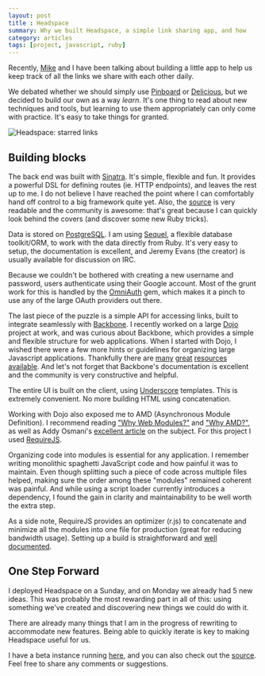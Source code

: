 ```yaml
---
layout: post
title : Headspace
summary: Why we built Headspace, a simple link sharing app, and how
category: articles
tags: [project, javascript, ruby]
---
```


Recently, [Mike][mike] and I have been talking about building a little app
to help us keep track of all the links we share with each other daily.

We debated whether we should simply use [Pinboard][pinboard] or [Delicious][delicious], but we decided to build our own as a way *learn*. It's one thing to read about new techniques and tools, but learning to use them appropriately can only come with practice. It's easy to take things for granted.

![][screenshot]

## Building blocks

The back end was built with [Sinatra][sinatra]. It's simple, flexible and fun. It provides a powerful DSL for defining routes (ie. HTTP endpoints), and leaves the rest up to me. I do not believe I have reached the point where I can comfortably hand off control to a big framework quite yet. Also, the [source][sinatra-gh] is very readable and the community is awesome: that's great because I can quickly look behind the covers (and discover some new Ruby tricks).

Data is stored on [PostgreSQL][pg]. I am using [Sequel][sequel], a flexible database toolkit/ORM, to work with the data directly from Ruby. It's very easy to setup, the documentation is excellent, and Jeremy Evans (the creator) is usually available for discussion on IRC.

Because we couldn't be bothered with creating a new username and password, users authenticate using their Google account. Most of the grunt work for this is handled by the [OmniAuth][omniauth] gem, which makes it a pinch to use any of the large OAuth providers out there.

The last piece of the puzzle is a simple API for accessing links, built to integrate seamlessly with [Backbone][backbone]. I recently worked on a large [Dojo][dojo] project at work, and was curious about Backbone, which provides a simple and flexible structure for web applications. When I started with Dojo, I wished there were a few more hints or guidelines for organizing large Javascript applications. Thankfully there are [many][large-scale-js] [great][essential-js-patterns] [resources][scalable-js-arch] [available][lessons-from-rewrite]. And let's not forget that Backbone's documentation is excellent and the community is very constructive and helpful.

The entire UI is built on the client, using [Underscore][_] templates. This is extremely convenient. No more building HTML using concatenation.

Working with Dojo also exposed me to AMD (Asynchronous Module Definition). I recommend reading ["Why Web Modules?"][require-why-modules] and ["Why AMD?"][require-why-amd], as well as Addy Osmani's [excellent article][modular-js] on the subject. For this project I used [RequireJS][require].

Organizing code into modules is essential for any application. I remember writing monolithic spaghetti JavaScript code and how painful it was to maintain. Even though splitting such a piece of code across multiple files helped, making sure the order among these "modules" remained coherent was painful. And while using a script loader currently introduces a dependency, I found the gain in clarity and maintainability to be well worth the extra step.

As a side note, RequireJS provides an optimizer (r.js) to concatenate and minimize all the modules into one file for production (great for reducing bandwidth usage). Setting up a build is straightforward and [well documented][require-optimization].

## One Step Forward

I deployed Headspace on a Sunday, and on Monday we already had 5 new ideas. This was probably the most rewarding part in all of this: using something we've created and discovering new things we could do with it.

There are already many things that I am in the progress of rewriting to accommodate new features. Being able to quickly iterate is key to making Headspace useful for us.

I have a beta instance running [here][hs], and you can also check out the [source][hs-gh]. Feel free to share any comments or suggestions.

[hs]: http://headspace.squid.io "Headspace"
[hs-gh]: https://github.com/apucacao/headspace "Headspace on GitHub"
[screenshot]: /img/headspace.png "Headspace: starred links"
[mike]: http://michaelmartin.ca "Michael Martin – Designer"
[addy]: http://addyosmani.com/blog/ "Addy Osmani"
[james]: http://tagneto.blogspot.com/ "James Burke"
[require]: http://requirejs.org/ "RequireJS"
[backbone]: http://documentcloud.github.com/backbone/ "Backbone.js"
[dojo]: http://dojotoolkit.org/ "Dojo"
[_]: http://documentcloud.github.com/backbone/ "Underscore.js"
[sinatra]: http://www.sinatrarb.com/ "Sinatra: A DSL for creating web applications in Ruby"
[sinatra-gh]: https://github.com/sinatra/sinatra "Sinatra on GitHub"
[omniauth]: https://github.com/intridea/omniauth "OmniAuth"
[sequel]: http://sequel.rubyforge.org/ "Sequel"
[pg]: http://www.postgresql.org/ "PostgreSQL"
[pinboard]: http://pinboard.in "Pinboard"
[delicious]: http://delicious.com "Delicious"

[large-scale-js]: http://addyosmani.com/largescalejavascript/ "Patterns For Large-Scale JavaScript Application Architecture by Addy Osmani"

[essential-js-patterns]: http://addyosmani.com/resources/essentialjsdesignpatterns/book/ "Essential JavaScript Design Patterns by Addy Osmani"

[scalable-js-arch]: http://www.slideshare.net/nzakas/scalable-javascript-application-architecture "Scalable JavaScript Application Architecture by Nicholas Zakas"

[lessons-from-rewrite]: http://rmurphey.com/blog/2011/07/06/lessons-from-a-rewrite/ "Lessons from a Rewrite by Rebecca Murphey"

[require-why-modules]: http://requirejs.org/docs/why.html "RequireJS: Why Web Modules?"

[require-why-amd]: http://requirejs.org/docs/whyamd.html "RequireJS: Why AMD?"

[modular-js]: http://addyosmani.com/writing-modular-js/ "Writing Modular JavaScript With AMD, CommonJS & ES Harmony by Addy Osmani"

[require-optimization]: http://requirejs.org/docs/optimization.html "RequireJS: Optimization"